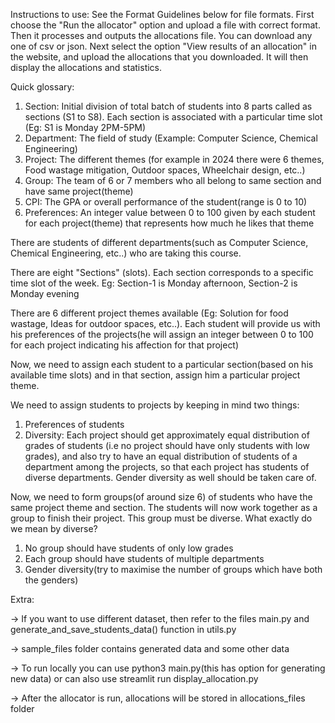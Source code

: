 Instructions to use: See the Format Guidelines below for file formats. First choose the "Run the allocator" option and upload a file with correct format. Then it processes and outputs the allocations file. You can download any one of csv or json. Next select the option "View results of an allocation" in the website, and upload the allocations that you downloaded. It will then display the allocations and statistics.

Quick glossary:
1) Section: Initial division of total batch of students into 8 parts called as sections (S1 to S8). Each section is associated with a particular time slot (Eg: S1 is Monday 2PM-5PM)
2) Department: The field of study (Example: Computer Science, Chemical Engineering)
3) Project: The different themes (for example in 2024 there were 6 themes, Food wastage mitigation, Outdoor spaces, Wheelchair design, etc..)
4) Group: The team of 6 or 7 members who all belong to same section and have same project(theme)
5) CPI: The GPA or overall performance of the student(range is 0 to 10)
6) Preferences: An integer value between 0 to 100 given by each student for each project(theme) that represents how much he likes that theme


There are students of different departments(such as Computer Science, Chemical Engineering, etc..) who are taking this course. 

There are eight "Sections" (slots). Each section corresponds to a specific time slot of the week.
Eg: Section-1 is Monday afternoon, Section-2 is Monday evening

There are 6 different project themes available (Eg: Solution for food wastage, Ideas for outdoor spaces, etc..). Each student will provide us with his preferences of the projects(he will assign an integer between 0 to 100 for each project indicating his affection for that project)

Now, we need to assign each student to a particular section(based on his available time slots) and in that section, assign him a particular project theme.

We need to assign students to projects by keeping in mind two things:
1) Preferences of students
2) Diversity: Each project should get approximately equal distribution of grades of students (i.e no project should have only students with low grades), and also try to have an equal distribution of students of a department among the projects, so that each project has students of diverse departments. Gender diversity as well should be taken care of.

Now, we need to form groups(of around size 6) of students who have the same project theme and section. The students will now work together as a group to finish their project. This group must be diverse. What exactly do we mean by diverse?
1) No group should have students of only low grades
2) Each group should have students of multiple departments
3) Gender diversity(try to maximise the number of groups which have both the genders)



Extra: 

-> If you want to use different dataset, then refer to the files main.py and generate_and_save_students_data() function in utils.py

-> sample_files folder contains generated data and some other data

-> To run locally you can use python3 main.py(this has option for generating new data) or can also use streamlit run display_allocation.py

-> After the allocator is run, allocations will be stored in allocations_files folder